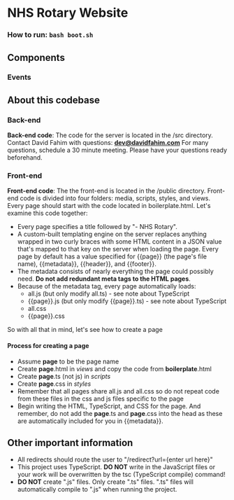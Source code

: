# NHS Rotary Website
### How to run: ```bash boot.sh```
## Components
### Events

## About this codebase
### Back-end
**Back-end code**: The code for the server is located in the /src directory.
Contact David Fahim with questions: **dev@davidfahim.com**
For many questions, schedule a 30 minute meeting. Please have your questions ready beforehand.
### Front-end
**Front-end code**: The the front-end is located in the /public directory.
Front-end code is divided into four folders: media, scripts, styles, and views. Every page should start with the code located in boilerplate.html. Let's examine this code together:
* Every page specifies a title followed by "- NHS Rotary".
* A custom-built templating engine on the server replaces anything wrapped in two curly braces with some HTML content in a JSON value that's mapped to that key on the server when loading the page. Every page by default has a value specified for {{page}} (the page's file name), {{metadata}}, {{header}}, and {{footer}}.
* The metadata consists of nearly everything the page could possibly need. **Do not add redundant meta tags to the HTML pages**.
* Because of the metadata tag, every page automatically loads:
  * all.js (but only modify all.ts) - see note about TypeScript
  * {{page}}.js (but only modify {{page}}.ts) - see note about TypeScript
  * all.css
  * {{page}}.css

So with all that in mind, let's see how to create a page
#### Process for creating a page
* Assume **page** to be the page name
* Create **page**.html in *views* and copy the code from **boilerplate**.html
* Create **page**.ts (not js) in *scripts*
* Create **page**.css in *styles*
* Remember that all pages share all.js and all.css so do not repeat code from these files in the css and js files specific to the page
* Begin writing the HTML, TypeScript, and CSS for the page. And remember, do not add the **page**.ts and **page**.css into the head as these are automatically included for you in {{metadata}}.
## Other important information
* All redirects should route the user to "/redirect?url={enter url here}"
* This project uses TypeScript. **DO NOT** write in the JavaScript files or your work will be overwritten by the tsc (TypeScript compile) command!
* **DO NOT** create ".js" files. Only create ".ts" files. ".ts" files will automatically compile to ".js" when running the project.
